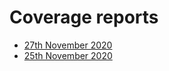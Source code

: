 # Coverage reports

* [27th November 2020](2020-11-27_report)
* [25th November 2020](2020-11-25_report)
